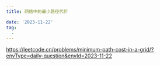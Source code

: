 ```yaml
---
title: 网格中的最小路径代价

date: '2023-11-22'
tag:
  - 
---
```

<https://leetcode.cn/problems/minimum-path-cost-in-a-grid/?envType=daily-question&envId=2023-11-22>
